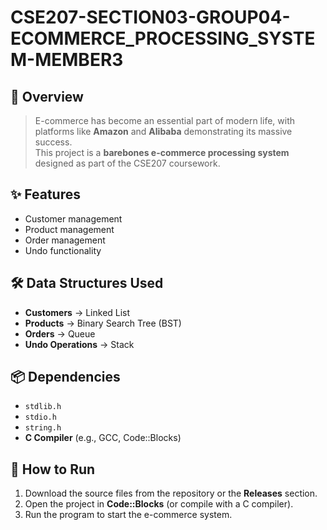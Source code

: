 # CSE207-SECTION03-GROUP04-ECOMMERCE_PROCESSING_SYSTEM-MEMBER3

## 📌 Overview
>E-commerce has become an essential part of modern life, with platforms like **Amazon** and **Alibaba** demonstrating its massive success.  
This project is a **barebones e-commerce processing system** designed as part of the CSE207 coursework.

## ✨ Features
- Customer management  
- Product management  
- Order management  
- Undo functionality  

## 🛠️ Data Structures Used
- **Customers** → Linked List  
- **Products** → Binary Search Tree (BST)  
- **Orders** → Queue  
- **Undo Operations** → Stack  

## 📦 Dependencies
- `stdlib.h`  
- `stdio.h`  
- `string.h`  
- **C Compiler** (e.g., GCC, Code::Blocks)

## 🚀 How to Run
1. Download the source files from the repository or the **Releases** section.  
2. Open the project in **Code::Blocks** (or compile with a C compiler).  
3. Run the program to start the e-commerce system.  
